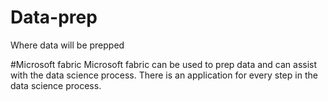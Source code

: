 # Data-prep
Where data will be prepped

#Microsoft fabric
Microsoft fabric can be used to prep data and can assist with the data science process. There is an application for every step in the data science process.
